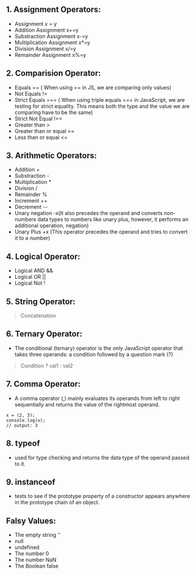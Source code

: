 ## 1. Assignment Operators:

* Assignment x = y
* Addition Assignment x+=y
* Substraction Assignment x-=y
* Multiplication Assignment x*=y
* Division Assignment x/=y
* Remainder Assignment x%=y

## 2. Comparision Operator:

* Equals ==  ( When using == in JS, we are comparing only values)
* Not Equals !=
* Strict Equals ===  ( When using triple equals === in JavaScript, we are testing for strict    equality. This means both the type and the value we are comparing have      to be the same)
* Strict Not Equal !==
* Greater than >
* Greater than or equal >=
* Less than or equal <=


## 3. Arithmetic Operators:

* Addition +
* Substraction -
* Multiplication *
* Division /
* Remainder %
* Increment ++
* Decrement --
* Unary negation -x(It also precedes the operand and converts non-numbers data types to numbers like unary plus, however, it performs an additional operation, negation)
* Unary Plus +x (This operator precedes the operand and tries to convert it to a number)


## 4. Logical Operator:

* Logical AND &&
* Logical OR ||
* Logical Not !

## 5. String Operator:
> Concatenation

## 6. Ternary Operator:
*  The conditional (ternary) operator is the only JavaScript operator that takes three operands: a condition followed by a question mark (?)
> Condition ? val1 : val2

## 7. Comma Operator:
* A comma operator (,) mainly evaluates its operands from left to right sequentially and returns the value of the rightmost operand.

```
x = (2, 3);
console.log(x);
// output: 3
```

## 8. typeof
* used for type checking and returns the data type of the operand passed to it. 

## 9. instanceof
* tests to see if the prototype property of a constructor appears anywhere in the prototype chain of an object. 

## Falsy Values:
* The empty string ''
* null
* undefined
* The number 0
* The number NaN
* The Boolean false






